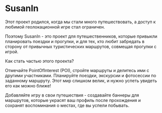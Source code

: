 # SusanIn

Этот проект родился, когда мы стали много путешествовать, а доступ к любимой геолокационной игре стал ограничен. 

Поэтому SusanIn - это проект для путешественников, которые привыкли планировать поездки и прогулки, и для тех, кто любит забредать в сторону от привычных туристических маршрутов, совмещая прогулки с игрой.

Как стать частью этого проекта?

Отмечайте PointOfInterest (POI), стройте маршруты и делитесь ими с другими участниками. Планируйте поездки, экскурсии и фотосессии по заданному маршруту. Этот мир слишком велик, и нужно успеть увидеть его как можно ближе!

Добавляйте игру в свои путешествия - создавайте баннеры для маршрутов, которые украсят ваш профиль после прохождения и сохранят воспоминания о местах, где вы успели побывать.




